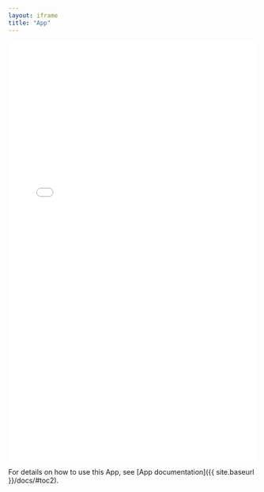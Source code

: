 ```yaml
---
layout: iframe
title: "App"
---
```

<iframe frameborder='0' width='100%' height='850' src='{{ site.app_url }}'></iframe>

For details on how to use this App, see [App documentation]({{ site.baseurl }}/docs/#toc2).


